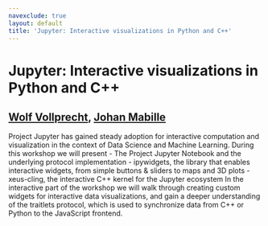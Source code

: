 ```yaml
---
navexclude: true
layout: default
title: 'Jupyter: Interactive visualizations in Python and C++'
---
```


# Jupyter: Interactive visualizations in Python and C++

## [Wolf Vollprecht](../../speaker/8K8EYT/), [Johan Mabille](../../speaker/QGTSJJ/)

Project Jupyter has gained steady adoption for interactive computation and visualization in the context of Data Science and Machine Learning. During this workshop we will present   - The Project Jupyter Notebook and the underlying protocol implementation - ipywidgets, the library that enables interactive widgets, from simple buttons & sliders to maps and 3D plots - xeus-cling, the interactive C++ kernel for the Jupyter ecosystem  In the interactive part of the workshop we will walk through creating custom widgets for interactive data visualizations, and gain a deeper understanding of the traitlets protocol, which is used to synchronize data from C++ or Python to the JavaScript frontend.